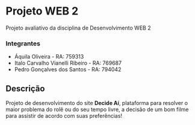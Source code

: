 # Projeto WEB 2

Projeto avaliativo da disciplina de Desenvolvimento WEB 2

### Integrantes

* Áquila Oliveira - RA: 759313
* Italo Carvalho Vianelli Ribeiro - RA: 769687
* Pedro Gonçalves dos Santos - RA: 794042

## Descrição

Projeto de desenvolvimento do site **Decide Aí**, plataforma para resolver o maior problema do rolê ou do seu tempo livre, a decisão de um bom filme para assistir de acordo com suas preferências!
